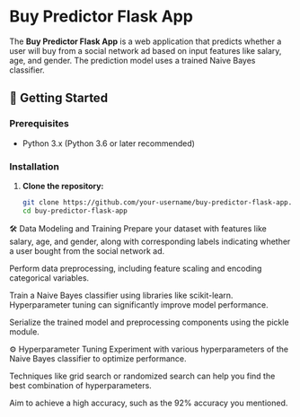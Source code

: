# Buy Predictor Flask App

The **Buy Predictor Flask App** is a web application that predicts whether a user will buy from a social network ad based on input features like salary, age, and gender. The prediction model uses a trained Naive Bayes classifier.

## 🚀 Getting Started

### Prerequisites

- Python 3.x (Python 3.6 or later recommended)

### Installation

1. **Clone the repository:**

   ```bash
   git clone https://github.com/your-username/buy-predictor-flask-app.git
   cd buy-predictor-flask-app
🛠️ Data Modeling and Training
Prepare your dataset with features like salary, age, and gender, along with corresponding labels indicating whether a user bought from the social network ad.

Perform data preprocessing, including feature scaling and encoding categorical variables.

Train a Naive Bayes classifier using libraries like scikit-learn. Hyperparameter tuning can significantly improve model performance.

Serialize the trained model and preprocessing components using the pickle module.

⚙️ Hyperparameter Tuning
Experiment with various hyperparameters of the Naive Bayes classifier to optimize performance.

Techniques like grid search or randomized search can help you find the best combination of hyperparameters.

Aim to achieve a high accuracy, such as the 92% accuracy you mentioned.
